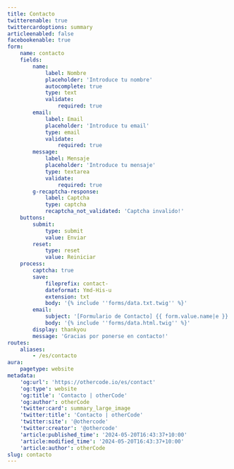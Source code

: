 ```yaml
---
title: Contacto
twitterenable: true
twittercardoptions: summary
articleenabled: false
facebookenable: true
form:
    name: contacto
    fields:
        name:
            label: Nombre
            placeholder: 'Introduce tu nombre'
            autocomplete: true
            type: text
            validate:
                required: true
        email:
            label: Email
            placeholder: 'Introduce tu email'
            type: email
            validate:
                required: true
        message:
            label: Mensaje
            placeholder: 'Introduce tu mensaje'
            type: textarea
            validate:
                required: true
        g-recaptcha-response:
            label: Captcha
            type: captcha
            recaptcha_not_validated: 'Captcha invalido!'
    buttons:
        submit:
            type: submit
            value: Enviar
        reset:
            type: reset
            value: Reiniciar
    process:
        captcha: true
        save:
            fileprefix: contact-
            dateformat: Ymd-His-u
            extension: txt
            body: '{% include ''forms/data.txt.twig'' %}'
        email:
            subject: '[Formulario de Contacto] {{ form.value.name|e }}'
            body: '{% include ''forms/data.html.twig'' %}'
        display: thankyou
        message: 'Gracias por ponerse en contacto!'
routes:
    aliases:
        - /es/contacto
aura:
    pagetype: website
metadata:
    'og:url': 'https://othercode.io/es/contact'
    'og:type': website
    'og:title': 'Contacto | otherCode'
    'og:author': otherCode
    'twitter:card': summary_large_image
    'twitter:title': 'Contacto | otherCode'
    'twitter:site': '@othercode'
    'twitter:creator': '@othercode'
    'article:published_time': '2024-05-20T16:43:37+10:00'
    'article:modified_time': '2024-05-20T16:43:37+10:00'
    'article:author': otherCode
slug: contacto
---
```


